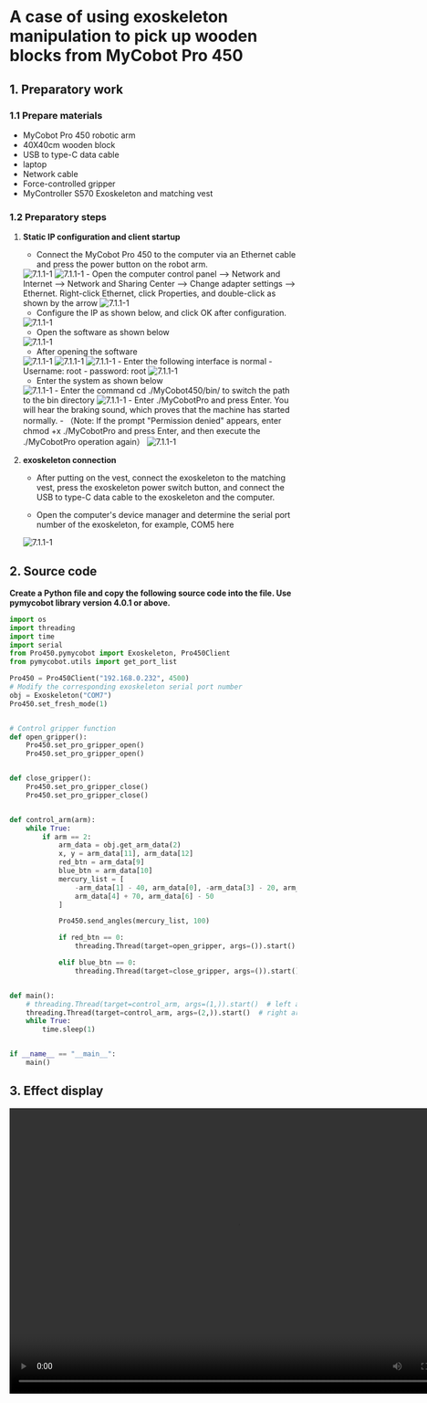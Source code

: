 # A case of using exoskeleton manipulation to pick up wooden blocks from MyCobot Pro 450
## 1. Preparatory work
### 1.1 Prepare materials
- MyCobot Pro 450 robotic arm
- 40X40cm wooden block
- USB to type-C data cable
- laptop
- Network cable
- Force-controlled gripper
- MyController S570 Exoskeleton and matching vest

### 1.2 Preparatory steps
1. **Static IP configuration and client startup**
   - Connect the MyCobot Pro 450 to the computer via an Ethernet cable and press the power button on the robot arm.
   <img src="../../resources/3-FunctionsAndApplications/7.ExamplesRobotsUsing/connect.jpg" alt="7.1.1-1" style="zoom:100%;" />
   <img src="../../resources/3-FunctionsAndApplications/7.ExamplesRobotsUsing/connect_pc.jpg" alt="7.1.1-1" style="zoom:100%;" />
   - Open the computer control panel --> Network and Internet --> Network and Sharing Center --> Change adapter settings --> Ethernet. Right-click Ethernet, click Properties, and double-click as shown by the arrow

   <img src="../../resources/3-FunctionsAndApplications/7.ExamplesRobotsUsing/pc_internet_1.jpg" alt="7.1.1-1" style="zoom:100%;" />

   - Configure the IP as shown below, and click OK after configuration.

   <img src="../../resources/3-FunctionsAndApplications/7.ExamplesRobotsUsing/pc_internet_2.jpg" alt="7.1.1-1" style="zoom:100%;" />

   - Open the software as shown below

   <img src="../../resources/3-FunctionsAndApplications/7.ExamplesRobotsUsing/connect_app_1.jpg" alt="7.1.1-1" style="zoom:100%;" />

   - After opening the software
   <img src="../../resources/3-FunctionsAndApplications/7.ExamplesRobotsUsing/connect_app_2.jpg" alt="7.1.1-1" style="zoom:100%;" />
   <img src="../../resources/3-FunctionsAndApplications/7.ExamplesRobotsUsing/connect_app_3.jpg" alt="7.1.1-1" style="zoom:100%;" />
   <img src="../../resources/3-FunctionsAndApplications/7.ExamplesRobotsUsing/connect_app_4.jpg" alt="7.1.1-1" style="zoom:100%;" />
   - Enter the following interface is normal
        - Username: root
        - password: root
   <img src="../../resources/3-FunctionsAndApplications/7.ExamplesRobotsUsing/connect_app_5.jpg" alt="7.1.1-1" style="zoom:100%;" />

   - Enter the system as shown below
   <img src="../../resources/3-FunctionsAndApplications/7.ExamplesRobotsUsing/connect_app_6.jpg" alt="7.1.1-1" style="zoom:100%;" />
   - Enter the command cd ./MyCobot450/bin/ to switch the path to the bin directory
   <img src="../../resources/3-FunctionsAndApplications/7.ExamplesRobotsUsing/connect_app_7.jpg" alt="7.1.1-1" style="zoom:100%;" />
   - Enter ./MyCobotPro and press Enter. You will hear the braking sound, which proves that the machine has started normally.
     - （Note: If the prompt "Permission denied" appears, enter chmod +x ./MyCobotPro and press Enter, and then execute the ./MyCobotPro operation again）
    <img src="../../resources/3-FunctionsAndApplications/7.ExamplesRobotsUsing/connect_app_8.jpg" alt="7.1.1-1" style="zoom:100%;" />


2. **exoskeleton connection**
    - After putting on the vest, connect the exoskeleton to the matching vest, press the exoskeleton power switch button, and connect the USB to type-C data cable to the exoskeleton and the computer.
    
    - Open the computer's device manager and determine the serial port number of the exoskeleton, for example, COM5 here
    <img src="../../resources/3-FunctionsAndApplications/7.ExamplesRobotsUsing/COM.jpg" alt="7.1.1-1" style="zoom:100%;" />

## 2. Source code
**Create a Python file and copy the following source code into the file. Use pymycobot library version 4.0.1 or above.**
```python
import os
import threading
import time
import serial
from Pro450.pymycobot import Exoskeleton, Pro450Client
from pymycobot.utils import get_port_list

Pro450 = Pro450Client("192.168.0.232", 4500)
# Modify the corresponding exoskeleton serial port number
obj = Exoskeleton("COM7")
Pro450.set_fresh_mode(1)


# Control gripper function
def open_gripper():
    Pro450.set_pro_gripper_open()
    Pro450.set_pro_gripper_open()


def close_gripper():
    Pro450.set_pro_gripper_close()
    Pro450.set_pro_gripper_close()


def control_arm(arm):
    while True:
        if arm == 2:
            arm_data = obj.get_arm_data(2)
            x, y = arm_data[11], arm_data[12]
            red_btn = arm_data[9]
            blue_btn = arm_data[10]
            mercury_list = [
                -arm_data[1] - 40, arm_data[0], -arm_data[3] - 20, arm_data[5] + 40,
                arm_data[4] + 70, arm_data[6] - 50
            ]

            Pro450.send_angles(mercury_list, 100)

            if red_btn == 0:
                threading.Thread(target=open_gripper, args=()).start()

            elif blue_btn == 0:
                threading.Thread(target=close_gripper, args=()).start()


def main():
    # threading.Thread(target=control_arm, args=(1,)).start()  # left arm
    threading.Thread(target=control_arm, args=(2,)).start()  # right arm
    while True:
        time.sleep(1)


if __name__ == "__main__":
    main()
```

## 3. Effect display
<video src="../../resources/3-FunctionsAndApplications/7.ExamplesRobotsUsing/demo.mp4" controls="controls" width="800" height="500"></video>
